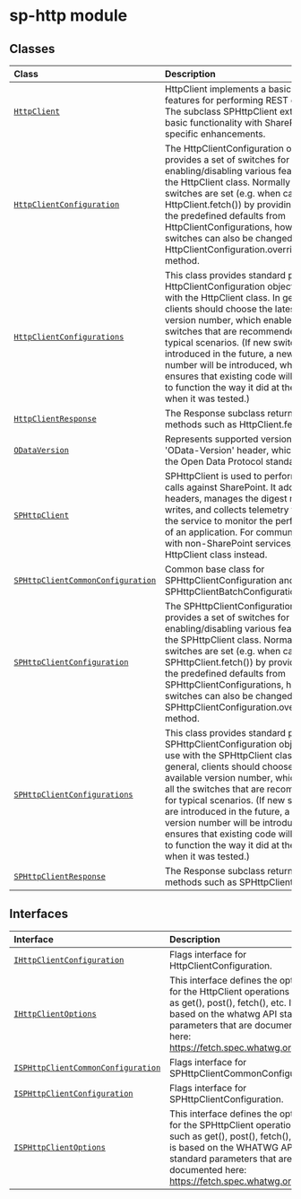# sp-http module



## Classes

| Class	   |  Description |
|:-------------|:---------------|
| [`HttpClient`](./sp-http/class/httpclient.md)     | HttpClient implements a basic set of features for performing REST operations. The subclass SPHttpClient extends this basic functionality with SharePoint-specific enhancements. |
| [`HttpClientConfiguration`](./sp-http/class/httpclientconfiguration.md)     | The HttpClientConfiguration object provides a set of switches for enabling/disabling various features of the HttpClient class. Normally these switches are set (e.g. when calling HttpClient.fetch()) by providing one of the predefined defaults from HttpClientConfigurations, however switches can also be changed via the HttpClientConfiguration.overrideWith() method. |
| [`HttpClientConfigurations`](./sp-http/class/httpclientconfigurations.md)     | This class provides standard predefined HttpClientConfiguration objects for use with the HttpClient class. In general, clients should choose the latest available version number, which enables all the switches that are recommended for typical scenarios. (If new switches are introduced in the future, a new version number will be introduced, which ensures that existing code will continue to function the way it did at the time when it was tested.) |
| [`HttpClientResponse`](./sp-http/class/httpclientresponse.md)     | The Response subclass returned by methods such as HttpClient.fetch(). |
| [`ODataVersion`](./sp-http/class/odataversion.md)     | Represents supported version of the 'OData-Version' header, which is part of the Open Data Protocol standard. |
| [`SPHttpClient`](./sp-http/class/sphttpclient.md)     | SPHttpClient is used to perform REST calls against SharePoint. It adds default headers, manages the digest needed for writes, and collects telemetry that helps the service to monitor the performance of an application. For communicating with non-SharePoint services, use the HttpClient class instead. |
| [`SPHttpClientCommonConfiguration`](./sp-http/class/sphttpclientcommonconfiguration.md)     | Common base class for SPHttpClientConfiguration and SPHttpClientBatchConfiguration. |
| [`SPHttpClientConfiguration`](./sp-http/class/sphttpclientconfiguration.md)     | The SPHttpClientConfiguration object provides a set of switches for enabling/disabling various features of the SPHttpClient class. Normally these switches are set (e.g. when calling SPHttpClient.fetch()) by providing one of the predefined defaults from SPHttpClientConfigurations, however switches can also be changed via the SPHttpClientConfiguration.overrideWith() method. |
| [`SPHttpClientConfigurations`](./sp-http/class/sphttpclientconfigurations.md)     | This class provides standard predefined SPHttpClientConfiguration objects for use with the SPHttpClient class. In general, clients should choose the latest available version number, which enables all the switches that are recommended for typical scenarios. (If new switches are introduced in the future, a new version number will be introduced, which ensures that existing code will continue to function the way it did at the time when it was tested.) |
| [`SPHttpClientResponse`](./sp-http/class/sphttpclientresponse.md)     | The Response subclass returned by methods such as SPHttpClient.fetch(). |



## Interfaces

| Interface	   |  Description |
|:-------------|:---------------|
| [`IHttpClientConfiguration`](./sp-http/interface/ihttpclientconfiguration.md)   | Flags interface for HttpClientConfiguration.  |
| [`IHttpClientOptions`](./sp-http/interface/ihttpclientoptions.md)   | This interface defines the options for the HttpClient operations such as get(), post(), fetch(), etc. It is based on the whatwg API standard parameters that are documented here: https://fetch.spec.whatwg.org/  |
| [`ISPHttpClientCommonConfiguration`](./sp-http/interface/isphttpclientcommonconfiguration.md)   | Flags interface for SPHttpClientCommonConfiguration  |
| [`ISPHttpClientConfiguration`](./sp-http/interface/isphttpclientconfiguration.md)   | Flags interface for SPHttpClientConfiguration.  |
| [`ISPHttpClientOptions`](./sp-http/interface/isphttpclientoptions.md)   | This interface defines the options for the SPHttpClient operations such as get(), post(), fetch(), etc. It is based on the WHATWG API standard parameters that are documented here: https://fetch.spec.whatwg.org/  |






